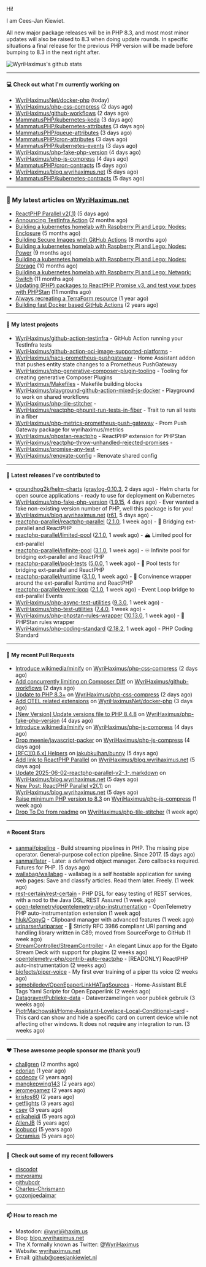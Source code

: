 Hi!

I am Cees-Jan Kiewiet.

All new major package releases will be in PHP 8.3, and most most minor updates will also be raised to 8.3 when doing update rounds. In specific situations a final release for the previous PHP version will be made before bumping to 8.3 in the next right after.

![WyriHaximus's github stats](https://github-readme-stats.vercel.app/api?username=WyriHaximus&show_icons=true)

---

#### 💻 Check out what I'm currently working on

- [WyriHaximusNet/docker-php](https://github.com/WyriHaximusNet/docker-php) (today)
- [WyriHaximus/php-css-compress](https://github.com/WyriHaximus/php-css-compress) (2 days ago)
- [WyriHaximus/github-workflows](https://github.com/WyriHaximus/github-workflows) (2 days ago)
- [MammatusPHP/kubernetes-keda](https://github.com/MammatusPHP/kubernetes-keda) (3 days ago)
- [MammatusPHP/kubernetes-attributes](https://github.com/MammatusPHP/kubernetes-attributes) (3 days ago)
- [MammatusPHP/queue-attributes](https://github.com/MammatusPHP/queue-attributes) (3 days ago)
- [MammatusPHP/cron-attributes](https://github.com/MammatusPHP/cron-attributes) (3 days ago)
- [MammatusPHP/kubernetes-events](https://github.com/MammatusPHP/kubernetes-events) (3 days ago)
- [WyriHaximus/php-fake-php-version](https://github.com/WyriHaximus/php-fake-php-version) (4 days ago)
- [WyriHaximus/php-js-compress](https://github.com/WyriHaximus/php-js-compress) (4 days ago)
- [MammatusPHP/cron-contracts](https://github.com/MammatusPHP/cron-contracts) (5 days ago)
- [WyriHaximus/blog.wyrihaximus.net](https://github.com/WyriHaximus/blog.wyrihaximus.net) (5 days ago)
- [MammatusPHP/kubernetes-contracts](https://github.com/MammatusPHP/kubernetes-contracts) (5 days ago)

---

### 📜 My latest articles on [WyriHaximus.net](https://blog.wyrihaximus.net/)

- [ReactPHP Parallel v2(.1)](https://blog.wyrihaximus.net/2025/06/reactphp-parallel-v2-/) (5 days ago)
- [Announcing TestInfra Action](https://blog.wyrihaximus.net/2025/03/announcing-testinfra-action/) (2 months ago)
- [Building a kubernetes homelab with Raspberry Pi and Lego: Nodes: Enclosure](https://blog.wyrihaximus.net/2024/12/building-a-kubernetes-homelab-with-raspberry-pies-and-lego-nodes-enclosure/) (5 months ago)
- [Building Secure Images with GitHub Actions](https://blog.wyrihaximus.net/2024/10/building-secure-images-with-github-actions/) (8 months ago)
- [Building a kubernetes homelab with Raspberry Pi and Lego: Nodes: Power](https://blog.wyrihaximus.net/2024/09/building-a-kubernetes-homelab-with-raspberry-pies-and-lego-nodes-power/) (9 months ago)
- [Building a kubernetes homelab with Raspberry Pi and Lego: Nodes: Storage](https://blog.wyrihaximus.net/2024/08/building-a-kubernetes-homelab-with-raspberry-pies-and-lego-nodes-storage/) (10 months ago)
- [Building a kubernetes homelab with Raspberry Pi and Lego: Network: Switch](https://blog.wyrihaximus.net/2024/07/building-a-kubernetes-homelab-with-raspberry-pies-and-lego-network-switch/) (11 months ago)
- [Updating (PHP) packages to ReactPHP Promise v3, and test your types with PHPStan](https://blog.wyrihaximus.net/2024/06/updating-php-packages-to-reactphp-promise-v3--and-test-your-types-with-phpstan/) (11 months ago)
- [Always recreating a TerraForm resource](https://blog.wyrihaximus.net/2024/04/always-recreating-a-terraform-resource/) (1 year ago)
- [Building fast Docker based GitHub Actions](https://blog.wyrihaximus.net/2023/03/building-fast-docker-based-github-actions/) (2 years ago)

---

#### 🌱 My latest projects

- [WyriHaximus/github-action-testinfra](https://github.com/WyriHaximus/github-action-testinfra) - GitHub Action running your TestInfra tests
- [WyriHaximus/github-action-oci-image-supported-platforms](https://github.com/WyriHaximus/github-action-oci-image-supported-platforms) - 
- [WyriHaximus/hacs-prometheus-pushgateway](https://github.com/WyriHaximus/hacs-prometheus-pushgateway) - Home Assistant addon that pushes entity state changes to a Prometheus PushGateway
- [WyriHaximus/php-generative-composer-plugin-tooling](https://github.com/WyriHaximus/php-generative-composer-plugin-tooling) - Tooling for creating generative Composer Plugins
- [WyriHaximus/Makefiles](https://github.com/WyriHaximus/Makefiles) - Makefile building blocks
- [WyriHaximus/playground-github-action-mixed-js-docker](https://github.com/WyriHaximus/playground-github-action-mixed-js-docker) - Playground to work on shared workflows
- [WyriHaximus/php-tile-stitcher](https://github.com/WyriHaximus/php-tile-stitcher) - 
- [WyriHaximus/reactphp-phpunit-run-tests-in-fiber](https://github.com/WyriHaximus/reactphp-phpunit-run-tests-in-fiber) - Trait to run all tests in a fiber
- [WyriHaximus/php-metrics-prometheus-push-gateway](https://github.com/WyriHaximus/php-metrics-prometheus-push-gateway) - Prom Push Gateway package for wyrihaximus/metrics
- [WyriHaximus/phpstan-reactphp](https://github.com/WyriHaximus/phpstan-reactphp) - ReactPHP extension for PHPStan
- [WyriHaximus/reactphp-throw-unhandled-rejected-promises](https://github.com/WyriHaximus/reactphp-throw-unhandled-rejected-promises) - 
- [WyriHaximus/promise-any-test](https://github.com/WyriHaximus/promise-any-test) - 
- [WyriHaximus/renovate-config](https://github.com/WyriHaximus/renovate-config) - Renovate shared config

---

#### 🔭 Latest releases I've contributed to

- [groundhog2k/helm-charts](https://github.com/groundhog2k/helm-charts) ([graylog-0.10.3](https://github.com/groundhog2k/helm-charts/releases/tag/graylog-0.10.3), 2 days ago) - Helm charts for open source applications - ready to use for deployment on Kubernetes
- [WyriHaximus/php-fake-php-version](https://github.com/WyriHaximus/php-fake-php-version) ([1.9.15](https://github.com/WyriHaximus/php-fake-php-version/releases/tag/1.9.15), 4 days ago) - Ever wanted a fake non-existing version number of PHP, well this package is for you!
- [WyriHaximus/blog.wyrihaximus.net](https://github.com/WyriHaximus/blog.wyrihaximus.net) ([r61](https://github.com/WyriHaximus/blog.wyrihaximus.net/releases/tag/r61), 5 days ago) - 
- [reactphp-parallel/reactphp-parallel](https://github.com/reactphp-parallel/reactphp-parallel) ([2.1.0](https://github.com/reactphp-parallel/reactphp-parallel/releases/tag/2.1.0), 1 week ago) - 🌉 Bridging ext-parallel and ReactPHP
- [reactphp-parallel/limited-pool](https://github.com/reactphp-parallel/limited-pool) ([2.1.0](https://github.com/reactphp-parallel/limited-pool/releases/tag/2.1.0), 1 week ago) - 🏔️ Limited pool for ext-parallel
- [reactphp-parallel/infinite-pool](https://github.com/reactphp-parallel/infinite-pool) ([3.1.0](https://github.com/reactphp-parallel/infinite-pool/releases/tag/3.1.0), 1 week ago) - ♾️ Infinite pool for bridging ext-parallel and ReactPHP
- [reactphp-parallel/pool-tests](https://github.com/reactphp-parallel/pool-tests) ([5.0.0](https://github.com/reactphp-parallel/pool-tests/releases/tag/5.0.0), 1 week ago) - 🎱 Pool tests for bridging ext-parallel and ReactPHP
- [reactphp-parallel/runtime](https://github.com/reactphp-parallel/runtime) ([3.1.0](https://github.com/reactphp-parallel/runtime/releases/tag/3.1.0), 1 week ago) - 💨 Convinence wrapper around the ext-parallel Runtime and ReactPHP
- [reactphp-parallel/event-loop](https://github.com/reactphp-parallel/event-loop) ([2.1.0](https://github.com/reactphp-parallel/event-loop/releases/tag/2.1.0), 1 week ago) - Event Loop bridge to ext-parallel Events
- [WyriHaximus/php-async-test-utilities](https://github.com/WyriHaximus/php-async-test-utilities) ([9.3.0](https://github.com/WyriHaximus/php-async-test-utilities/releases/tag/9.3.0), 1 week ago) - 
- [WyriHaximus/php-test-utilities](https://github.com/WyriHaximus/php-test-utilities) ([7.4.0](https://github.com/WyriHaximus/php-test-utilities/releases/tag/7.4.0), 1 week ago) - 
- [WyriHaximus/php-phpstan-rules-wrapper](https://github.com/WyriHaximus/php-phpstan-rules-wrapper) ([10.13.0](https://github.com/WyriHaximus/php-phpstan-rules-wrapper/releases/tag/10.13.0), 1 week ago) - 🌯 PHPStan rules wrapper
- [WyriHaximus/php-coding-standard](https://github.com/WyriHaximus/php-coding-standard) ([2.18.2](https://github.com/WyriHaximus/php-coding-standard/releases/tag/2.18.2), 1 week ago) - PHP Coding Standard

---

#### 🔨 My recent Pull Requests

- [Introduce wikimedia/minify](https://github.com/WyriHaximus/php-css-compress/pull/155) on [WyriHaximus/php-css-compress](https://github.com/WyriHaximus/php-css-compress) (2 days ago)
- [Add concurrently limiting on Composer Diff](https://github.com/WyriHaximus/github-workflows/pull/72) on [WyriHaximus/github-workflows](https://github.com/WyriHaximus/github-workflows) (2 days ago)
- [Update to PHP 8.3&#43;](https://github.com/WyriHaximus/php-css-compress/pull/153) on [WyriHaximus/php-css-compress](https://github.com/WyriHaximus/php-css-compress) (2 days ago)
- [Add OTEL related extensions](https://github.com/WyriHaximusNet/docker-php/pull/278) on [WyriHaximusNet/docker-php](https://github.com/WyriHaximusNet/docker-php) (3 days ago)
- [[New Version] Update versions file to PHP 8.4.8](https://github.com/WyriHaximus/php-fake-php-version/pull/143) on [WyriHaximus/php-fake-php-version](https://github.com/WyriHaximus/php-fake-php-version) (4 days ago)
- [Introduce wikimedia/minify](https://github.com/WyriHaximus/php-js-compress/pull/109) on [WyriHaximus/php-js-compress](https://github.com/WyriHaximus/php-js-compress) (4 days ago)
- [Drop meenie/javascript-packer](https://github.com/WyriHaximus/php-js-compress/pull/108) on [WyriHaximus/php-js-compress](https://github.com/WyriHaximus/php-js-compress) (4 days ago)
- [[RFC][0.6.x] Helpers](https://github.com/jakubkulhan/bunny/pull/178) on [jakubkulhan/bunny](https://github.com/jakubkulhan/bunny) (5 days ago)
- [Add link to ReactPHP Parallel](https://github.com/WyriHaximus/blog.wyrihaximus.net/pull/209) on [WyriHaximus/blog.wyrihaximus.net](https://github.com/WyriHaximus/blog.wyrihaximus.net) (5 days ago)
- [Update 2025-06-02-reactphp-parallel-v2-.1-.markdown](https://github.com/WyriHaximus/blog.wyrihaximus.net/pull/208) on [WyriHaximus/blog.wyrihaximus.net](https://github.com/WyriHaximus/blog.wyrihaximus.net) (5 days ago)
- [New Post: ReactPHP Parallel v2(.1)](https://github.com/WyriHaximus/blog.wyrihaximus.net/pull/207) on [WyriHaximus/blog.wyrihaximus.net](https://github.com/WyriHaximus/blog.wyrihaximus.net) (5 days ago)
- [Raise minimum PHP version to 8.3](https://github.com/WyriHaximus/php-js-compress/pull/105) on [WyriHaximus/php-js-compress](https://github.com/WyriHaximus/php-js-compress) (1 week ago)
- [Drop To Do from readme](https://github.com/WyriHaximus/php-tile-stitcher/pull/19) on [WyriHaximus/php-tile-stitcher](https://github.com/WyriHaximus/php-tile-stitcher) (1 week ago)

---

#### ⭐ Recent Stars

- [sanmai/pipeline](https://github.com/sanmai/pipeline) - Build streaming pipelines in PHP. The missing pipe operator. General-purpose collection pipeline. Since 2017. (5 days ago)
- [sanmai/later](https://github.com/sanmai/later) - Later: a deferred object manager. Zero callbacks required. Futures for PHP. (5 days ago)
- [wallabag/wallabag](https://github.com/wallabag/wallabag) - wallabag is a self hostable application for saving web pages: Save and classify articles. Read them later. Freely. (1 week ago)
- [rest-certain/rest-certain](https://github.com/rest-certain/rest-certain) - PHP DSL for easy testing of REST services, with a nod to the Java DSL, REST Assured (1 week ago)
- [open-telemetry/opentelemetry-php-instrumentation](https://github.com/open-telemetry/opentelemetry-php-instrumentation) - OpenTelemetry PHP auto-instrumentation extension (1 week ago)
- [hluk/CopyQ](https://github.com/hluk/CopyQ) - Clipboard manager with advanced features (1 week ago)
- [uriparser/uriparser](https://github.com/uriparser/uriparser) -  :hocho: Strictly RFC 3986 compliant URI parsing and handling library written in C89; moved from SourceForge to GitHub (1 week ago)
- [StreamController/StreamController](https://github.com/StreamController/StreamController) - An elegant Linux app for the Elgato Stream Deck with support for plugins (2 weeks ago)
- [opentelemetry-php/contrib-auto-reactphp](https://github.com/opentelemetry-php/contrib-auto-reactphp) - [READONLY] ReactPHP auto-instrumentation (2 weeks ago)
- [biofects/piper-voice](https://github.com/biofects/piper-voice) - My first ever training of a piper tts voice (2 weeks ago)
- [sgmobiledev/OpenEpaperLinkHATagSources](https://github.com/sgmobiledev/OpenEpaperLinkHATagSources) - Home-Assistant BLE Tags Yaml Scripte for Open Epaperlink  (2 weeks ago)
- [Datagraver/Publieke-data](https://github.com/Datagraver/Publieke-data) - Dataverzamelingen voor publiek gebruik (3 weeks ago)
- [PiotrMachowski/Home-Assistant-Lovelace-Local-Conditional-card](https://github.com/PiotrMachowski/Home-Assistant-Lovelace-Local-Conditional-card) - This card can show and hide a specific card on current device while not affecting other windows. It does not require any integration to run. (3 weeks ago)

---

#### ❤️ These awesome people sponsor me (thank you!)

- [challgren](https://github.com/challgren) (2 months ago)
- [edorian](https://github.com/edorian) (1 year ago)
- [codecov](https://github.com/codecov) (2 years ago)
- [mangkepwing143](https://github.com/mangkepwing143) (2 years ago)
- [jeromegamez](https://github.com/jeromegamez) (2 years ago)
- [kristos80](https://github.com/kristos80) (2 years ago)
- [getflights](https://github.com/getflights) (3 years ago)
- [csev](https://github.com/csev) (3 years ago)
- [erikaheidi](https://github.com/erikaheidi) (5 years ago)
- [AllenJB](https://github.com/AllenJB) (5 years ago)
- [lcobucci](https://github.com/lcobucci) (5 years ago)
- [Ocramius](https://github.com/Ocramius) (5 years ago)

---

#### 👯 Check out some of my recent followers

- [discodot](https://github.com/discodot)
- [meyoramu](https://github.com/meyoramu)
- [githubcdr](https://github.com/githubcdr)
- [Charles-Chrismann](https://github.com/Charles-Chrismann)
- [gozonjoedaimar](https://github.com/gozonjoedaimar)

---

#### 📫 How to reach me

- Mastodon: [@wyri@haxim.us](https://toot-toot.wyrihaxim.us/@wyri)
- Blog: [blog.wyrihaximus.net](https://blog.wyrihaximus.net/)
- The X formally known as Twitter: [@WyriHaximus](https://twitter.com/WyriHaximus)
- Website: [wyrihaximus.net](https://wyrihaximus.net/)
- Email: [github@ceesjankiewiet.nl](mailto:github@ceesjankiewiet.nl)
